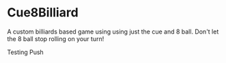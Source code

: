 # Cue8Billiard
A custom billiards based game using using just the cue and 8 ball. Don't let the 8 ball stop rolling on your turn!

Testing Push 
